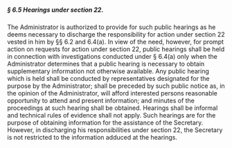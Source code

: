 ##### § 6.5 Hearings under section 22. #####

The Administrator is authorized to provide for such public hearings as he deems necessary to discharge the responsibility for action under section 22 vested in him by §§ 6.2 and 6.4(a). In view of the need, however, for prompt action on requests for action under section 22, public hearings shall be held in connection with investigations conducted under § 6.4(a) only when the Administrator determines that a public hearing is necessary to obtain supplementary information not otherwise available. Any public hearing which is held shall be conducted by representatives designated for the purpose by the Administrator; shall be preceded by such public notice as, in the opinion of the Administrator, will afford interested persons reasonable opportunity to attend and present information; and minutes of the proceedings at such hearing shall be obtained. Hearings shall be informal and technical rules of evidence shall not apply. Such hearings are for the purpose of obtaining information for the assistance of the Secretary. However, in discharging his responsibilities under section 22, the Secretary is not restricted to the information adduced at the hearings.